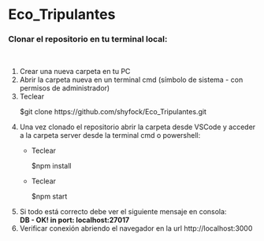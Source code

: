 # Eco_Tripulantes

<h3>Clonar el repositorio en tu terminal local:</h3>
<br>
<ol>
  <li>Crear una nueva carpeta en tu PC</li>
  <li>Abrir la carpeta nueva en un terminal cmd (símbolo de sistema - con permisos de administrador)</li>
  <li>Teclear</li>
  <p>$git clone https://github.com/shyfock/Eco_Tripulantes.git</p>
  
<li>Una vez clonado el repositorio abrir la carpeta desde VSCode y acceder a la carpeta server desde la terminal cmd o powershell:</li>
  <ul>
    <li>Teclear</li>
    <p>$npm install</p>
    <li>Teclear</li>
    <p>$npm start</p>
  </ul>
  <li>Si todo está correcto debe ver el siguiente mensaje en consola:</li>
  <b>DB - OK! in port: localhost:27017</b>
    <li>Verificar conexión abriendo el navegador en la url http://localhost:3000</li>
</ol>
